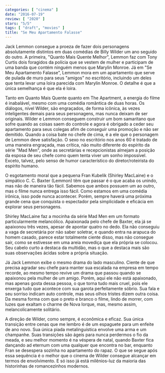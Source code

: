 ```yaml
---
categories: [ "cinema" ]
date: "2016-07-19"
review: [ "2020" ]
stars: "5/5"
tags: [ "draft", "movies" ]
title: "Se Meu Apartamento Falasse"
---
```

Jack Lemmon consegue a proeza de fazer dois personagens absolutamente
distintos em duas comédias de Billy Wilder um ano seguido do outro. A
primeira, "Quanto Mais Quente Melhor", Lemmon faz com Tony Curtis dois
foragidos da polícia que se vestem de mulher e participam de uma banda
que contém ninguém menos que Marylin Monroe. Já em "Se Meu Apartamento
Falasse", Lemmon mora em um apartamento que serve de pulada de muro para
seus "amigos" no escritório, incluindo um deles que tenta levar uma
loira parecida com Marylin Monroe. O detalhe é que a única semelhança
é que ela é loira.

Tanto em Quanto Mais Quente quanto em The Apartment, a energia do filme
é inabalável, mesmo com uma comédia romântica de duas horas. Os
diálogos, nível Wilder, são engraçados, de forma icônica, às
vezes inteligentes demais para seus personagens, mas nunca deixam de
ser originais. Wilder e Lemmon conseguem construir um bom samaritano
que sofre quando as coisas saem do controle e agora é obrigado a ceder
seu apartamento para seus colegas afim de conseguir uma promoção
e não ser demitido. Quando a coisa bate no chefe de cima, é a ele
que o personagem de Lemmon deve satisfação. O sexo no escritório
nos anos 60 é tratado de uma maneira engraçada, mas crítica, não
muito diferente do espírito da série "Mad Men", onde as secretárias
e recepcionistas almejam a posição da esposa de seu chefe como quem
tenta viver um sonho impossível. Exceto, talvez, pelo senso de humor
característico do diretor/roteirista do espírito humano.

O esgotamento moral que a pequena Fran Kubelik (Shirley MacLaine) e
o simpático C. C. Baxter (Lemmon) têm que passar é o que acaba os
unindo, mas não de maneira tão fácil. Sabemos que ambos possuem um
ao outro, mas o filme nunca entrega isso fácil. Como estamos em uma
comédia irônica, isso pode nunca acontecer. Porém, sempre haverá
uma próxima grande cena que conquista o espectador pela simplicidade
e eficácia em explorar seus personagens.

Shirley MacLaine faz a mocinha da série Mad Men em um formato
particularmente melancólico. Apaixonada pelo chefe de Baxter, ela
já se apaixonou três vezes, apesar de apontar quatro no dedo. Ela
não conseguiu a vaga de secretária por não saber soletrar, e quando
entra na arapuca do homem casado, parece estar totalmente ciente disso,
mas não consegue sair, como se estivesse em uma areia movediça que ela
própria se colocou. Seu cabelo curto a destaca da multidão, mas o que a
destaca mais são suas observações ácidas sobre a própria situação.

Já Jack Lemmon exibe o mesmo drama do lado masculino. Ciente de que
precisa agradar seu chefe para manter sua escalada na empresa em tempo
recorde, ao mesmo tempo revive um drama que passou quando se apaixonou
pela mulher de um amigo. Porém, aqui ele não está apaixonado,
mas apenas gosta dessa pessoa, o que torna tudo mais cruel, pois ele
enxerga tudo que acontece com sua garota perfeitamente sóbrio. Sua
fala e seu sorriso indicam auto controle, mas seus olhos tristes dizem
outra coisa. Da mesma forma com que o preto e branco o filme, lindo de
morrer, com luzes que exaltam o charme de Nova Iorque, mas, mesmo assim,
melancolicamente solitário.

A direção de Wilder, como sempre, é econômica e eficaz. Sua única
transição entre cenas que me lembro é de um espaguete para um enfeite
de ano novo. Sua única piada metalinguística envolve uma arma e um
champanhe. Suas transições são ágeis para nunca perdermos o fio da
meada, e seu melhor momento é na véspera de natal, quando Baxter fica
dançando ad eternum com uma qualquer que encontra no bar, enquanto Fran
se desespera sozinha no apartamento do rapaz. O que se segue após essa
sequência é o melhor que o cinema de Wilder consegue alcançar em
termos de envolvimento. E só isso já está milênios-luz da maioria
das historinhas de romancezinhos modernos.
